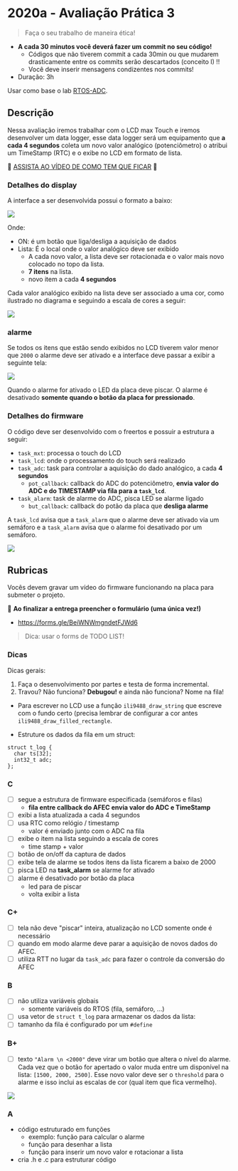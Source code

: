 # 2020a - Avaliação Prática 3 

>  Faça o seu trabalho de maneira ética!

- **A cada 30 minutos você deverá fazer um commit no seu código!**
    - Códigos que não tiverem commit a cada 30min ou que mudarem drasticamente entre os commits serão descartados (conceito I) !!
    - Você deve inserir mensagens condizentes nos commits!
- Duração: 3h

Usar como base o lab [RTOS-ADC](https://insper.github.io/ComputacaoEmbarcada/Lab-6-RTOS-ADC/).

## Descrição

Nessa avaliação iremos trabalhar com o LCD max Touch e iremos desenvolver um data logger, esse data logger será um equipamento que **a cada 4 segundos** coleta um novo valor analógico (potenciômetro) o atribui um TimeStamp (RTC) e o exibe no LCD em formato de lista.

:movie_camera: [ASSISTA AO VÍDEO DE COMO TEM QUE FICAR](http://54.162.111.146/shared/embarcados/2020a-av3.mp4) :movie_camera:


### Detalhes do display

A interface a ser desenvolvida possui o formato a baixo:

![](doc/display.svg)

Onde: 

- ON: é um botão que liga/desliga a aquisição de dados 
- Lista: É o local onde o valor analógico deve ser exibido
    - A cada novo valor, a lista deve ser rotacionada e o valor mais novo colocado no topo da lista. 
    - **7 itens** na lista.
    - novo item a cada **4 segundos**

Cada valor analógico exibido na lista deve ser associado a uma cor, como ilustrado no diagrama e seguindo a escala de cores a seguir:

![](doc/escalas.svg)

### alarme

Se todos os itens que estão sendo exibidos no LCD tiverem valor menor que `2000` o alarme deve ser ativado e a interface deve passar a exibir a seguinte tela:

![](doc/display2.svg)

Quando o alarme for ativado o LED da placa deve piscar. O alarme é desativado **somente quando o botão da placa for pressionado**.

### Detalhes do firmware

O código deve ser desenvolvido com o freertos e possuir a estrutura a seguir:

- `task_mxt`: processa o touch do LCD
- `task_lcd`: onde o processamento do touch será realizado
- `task_adc`: task para controlar a aquisição do dado analógico, a cada **4 segundos**
    - `pot_callback`: callback do ADC do potenciômetro, **envia valor do ADC e do TIMESTAMP via fila para a `task_lcd`**.
- `task_alarm`: task de alarme do ADC, pisca LED se alarme ligado
    - `but_callback`: callback do potão da placa que **desliga alarme**
    
A `task_lcd` avisa que a `task_alarm` que o alarme deve ser ativado via um semáforo e a `task_alarm` avisa que o alarme foi desativado por um semáforo.

![](doc/firmware.svg)

## Rubricas

Vocês devem gravar um vídeo do firmware funcionando na placa para submeter o projeto.

:triangular_flag_on_post: **Ao finalizar a entrega preencher o formulário (uma única vez!)**

- https://forms.gle/BeiWNWmgndetFJWd6

> Dica: usar o forms de TODO LIST!

### Dicas

Dicas gerais:

1. Faça o desenvolvimento por partes e testa de forma incremental.
1. Travou? Não funciona? **Debugou!** e ainda não funciona? Nome na fila!

- Para escrever no LCD use a função `ili9488_draw_string` que escreve com o fundo certo (precisa lembrar de configurar a cor antes `ili9488_draw_filled_rectangle`.

- Estruture os dados da fila em um struct:

```
struct t_log {
  char ts[32];
  int32_t adc;
};
```

### C

- [ ] segue a estrutura de firmware especificada (semáforos e filas)
    - **fila entre callback do AFEC envia valor do ADC e TimeStamp**
- [ ] exibi a lista atualizada a cada 4 segundos
- [ ] usa RTC como relógio / timestamp
    - valor é enviado junto com o ADC na fila
- [ ] exibe o item na lista seguindo a escala de cores
    - time stamp + valor
- [ ] botão de on/off da captura de dados
- [ ] exibe tela de alarme se todos itens da lista ficarem a baixo de 2000
- [ ] pisca LED na **task_alarm** se alarme for ativado 
- [ ] alarme é desativado por botão da placa
    - led para de piscar
    - volta exibir a lista

### C+ 

- [ ] tela não deve "piscar" inteira, atualização no LCD somente onde é necessário
- [ ] quando em modo alarme deve parar a aquisição de novos dados do AFEC. 
- [ ] utiliza RTT no lugar da `task_adc` para fazer o controle da conversão do AFEC

### B

- [ ] não utiliza variáveis globais
    - somente variáveis do RTOS (fila, semáforo, ...)
- [ ] usa vetor de `struct t_log` para armazenar os dados da lista:
- [ ] tamanho da fila é configurado por um `#define` 

### B+

- [ ] texto `"Alarm \n <2000"` deve virar um botão que altera o nível do alarme. Cada vez que o botão for apertado o valor muda entre um disponível na lista: `[1500, 2000, 2500]`. Esse novo valor deve ser o `threshold` para o alarme e isso inclui as escalas de cor (qual item que fica vermelho).

![](doc/alarm.png)

### A

- código estruturado em funções 
    - exemplo: função para calcular o alarme
    - função para desenhar a lista
    - função para inserir um novo valor e rotacionar a lista
- cria .h e .c para estruturar código
